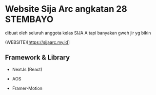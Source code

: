 # Website Sija Arc angkatan 28 STEMBAYO

dibuat oleh seluruh anggota kelas SIJA A
tapi banyakan gweh jir yg bikin

(WEBSITE)[https://sijaarc.my.id]

## Framework & Library

- NextJs (React)

- AOS
- Framer-Motion
